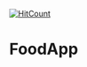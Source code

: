 [![HitCount](http://hits.dwyl.io/myselfanuj/Augmented-Reality-Projects.svg)](http://hits.dwyl.io/myselfanuj/Augmented-Reality-Projects)


# FoodApp
